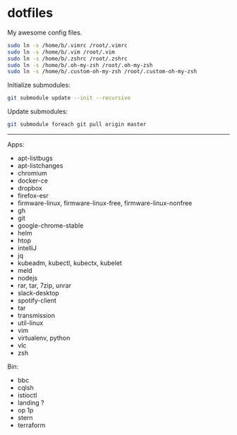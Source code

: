 dotfiles
========

My awesome config files.

```bash
sudo ln -s /home/b/.vimrc /root/.vimrc
sudo ln -s /home/b/.vim /root/.vim
sudo ln -s /home/b/.zshrc /root/.zshrc
sudo ln -s /home/b/.oh-my-zsh /root/.oh-my-zsh
sudo ln -s /home/b/.custom-oh-my-zsh /root/.custom-oh-my-zsh
```

Initialize submodules:
```bash
git submodule update --init --recursive
```

Update submodules:
```bash
git submodule foreach git pull origin master
```

---

Apps:

* apt-listbugs
* apt-listchanges
* chromium
* docker-ce
* dropbox
* firefox-esr
* firmware-linux, firmware-linux-free, firmware-linux-nonfree
* gh
* git
* google-chrome-stable
* helm
* htop
* intelliJ
* jq
* kubeadm, kubectl, kubectx, kubelet
* meld
* nodejs
* rar, tar, 7zip, unrar
* slack-desktop
* spotify-client
* tar
* transmission
* util-linux
* vim
* virtualenv, python
* vlc
* zsh

Bin:
* bbc
* cqlsh
* istioctl
* landing ?
* op 1p
* stern
* terraform

